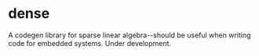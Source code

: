 # dense
A codegen library for sparse linear algebra--should be useful when writing code
for embedded systems. Under development.
